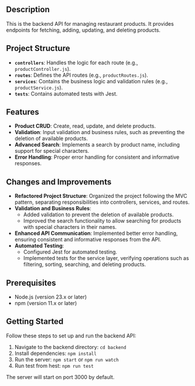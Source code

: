 ## Description

This is the backend API for managing restaurant products. It provides endpoints for fetching, adding, updating, and deleting products.

## Project Structure

- **`controllers`**: Handles the logic for each route (e.g., `productController.js`).
- **`routes`**: Defines the API routes (e.g., `productRoutes.js`).
- **`services`**: Contains the business logic and validation rules (e.g., `productService.js`).
- **`tests`**: Contains automated tests with Jest.

## Features

- **Product CRUD**: Create, read, update, and delete products.
- **Validation**: Input validation and business rules, such as preventing the deletion of available products.
- **Advanced Search**: Implements a search by product name, including support for special characters.
- **Error Handling**: Proper error handling for consistent and informative responses.

## Changes and Improvements

- **Refactored Project Structure**: Organized the project following the MVC pattern, separating responsibilities into controllers, services, and routes.
- **Validation and Business Rules**:
  - Added validation to prevent the deletion of available products.
  - Improved the search functionality to allow searching for products with special characters in their names.
- **Enhanced API Communication**: Implemented better error handling, ensuring consistent and informative responses from the API.
- **Automated Testing**:
  - Configured Jest for automated testing.
  - Implemented tests for the service layer, verifying operations such as filtering, sorting, searching, and deleting products.

## Prerequisites

* Node.js (version 23.x or later)
* npm (version 11.x or later)

## Getting Started

Follow these steps to set up and run the backend API:

1. Navigate to the backend directory: `cd backend`
2. Install dependencies: `npm install`
3. Run the server: `npm start` or `npm run watch`
4. Run test from hest: `npm run test`

The server will start on port 3000 by default.